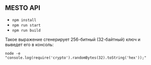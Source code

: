 ## MESTO API

- `npm install`
- `npm run start`
- `npm run build`

Такое выражение сгенерирует 256-битный (32-байтный) ключ и выведет его в консоль:

`node -e "console.log(require('crypto').randomBytes(32).toString('hex'));"`
